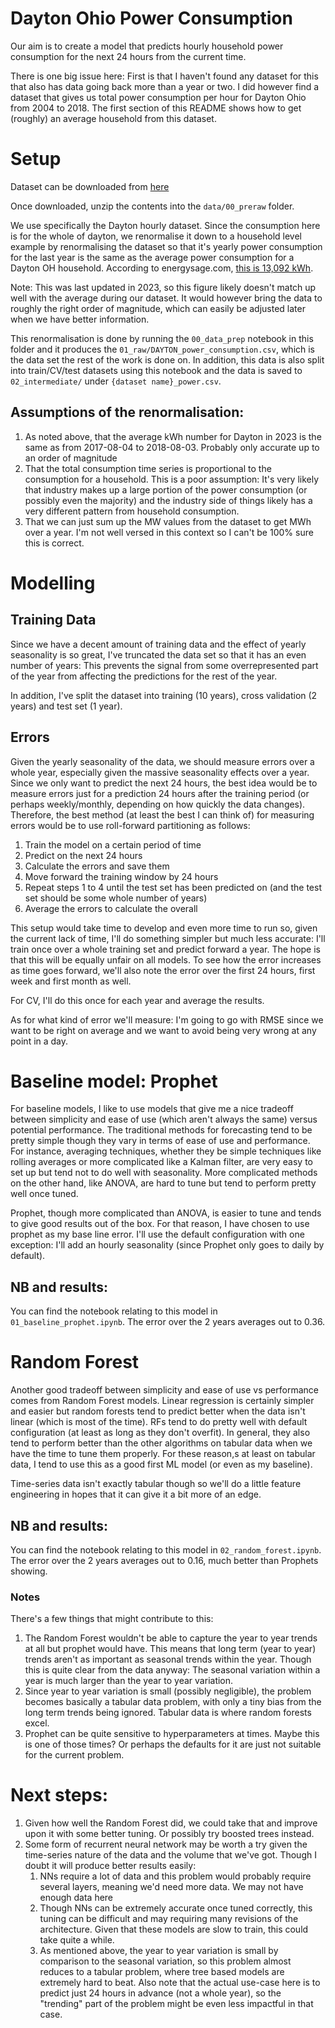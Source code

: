 # Dayton Ohio Power Consumption

Our aim is to create a model that predicts hourly household power consumption for the next 24 hours from the current time.

There is one big issue here: First is that I haven't found any dataset for this that also has data going back more than a year or two. I did however find a dataset that gives us total power consumption per hour for Dayton Ohio from 2004 to 2018. The first section of this README shows how to get (roughly) an average household from this dataset.

# Setup

Dataset can be downloaded from [here](https://www.kaggle.com/datasets/robikscube/hourly-energy-consumption)

Once downloaded, unzip the contents into the `data/00_preraw` folder.

We use specifically the Dayton hourly dataset. Since the consumption here is for the whole of dayton, we renormalise it down to a household level example by renormalising the dataset so that it's yearly power consumption for the last year is the same as the average power consumption for a Dayton OH household. According to energysage.com, [this is 13,092 kWh](https://www.energysage.com/local-data/electricity-cost/oh/montgomery-county/dayton/). 

Note: This was last updated in 2023, so this figure likely doesn't match up well with the average during our dataset. It would however bring the data to roughly the right order of magnitude, which can easily be adjusted later when we have better information.

This renormalisation is done by running the `00_data_prep` notebook in this folder and it produces the `01_raw/DAYTON_power_consumption.csv`, which is the data set the rest of the work is done on. In addition, this data is also split into train/CV/test datasets using this notebook and the data is saved to `02_intermediate/` under `{dataset name}_power.csv`.

## Assumptions of the renormalisation:

1. As noted above, that the average kWh number for Dayton in 2023 is the same as from 2017-08-04 to 2018-08-03. Probably only accurate up to an order of magnitude
2. That the total consumption time series is proportional to the consumption for a household. This is a poor assumption: It's very likely that industry makes up a large portion of the power consumption (or possibly even the majority) and the industry side of things likely has a very different pattern from household consumption.
3. That we can just sum up the MW values from the dataset to get MWh over a year. I'm not well versed in this context so I can't be 100% sure this is correct.

# Modelling

## Training Data

Since we have a decent amount of training data and the effect of yearly seasonality is so great, I've truncated the data set so that it has an even number of years: This prevents the signal from some overrepresented part of the year from affecting the predictions for the rest of the year.

In addition, I've split the dataset into training (10 years), cross validation (2 years) and test set (1 year).

## Errors

Given the yearly seasonality of the data, we should measure errors over a whole year, especially given the massive seasonality effects over a year. Since we only want to predict the next 24 hours, the best idea would be to measure errors just for a prediction 24 hours after the training period (or perhaps weekly/monthly, depending on how quickly the data changes). Therefore, the best method (at least the best I can think of) for measuring errors would be to use roll-forward partitioning as follows:

1. Train the model on a certain period of time
2. Predict on the next 24 hours
3. Calculate the errors and save them
4. Move forward the training window by 24 hours
5. Repeat steps 1 to 4 until the test set has been predicted on (and the test set should be some whole number of years)
6. Average the errors to calculate the overall 

This setup would take time to develop and even more time to run so, given the current lack of time, I'll do something simpler but much less accurate: I'll train once over a whole training set and predict forward a year. The hope is that this will be equally unfair on all models. To see how the error increases as time goes forward, we'll also note the error over the first 24 hours, first week and first month as well.

For CV, I'll do this once for each year and average the results.

As for what kind of error we'll measure: I'm going to go with RMSE since we want to be right on average and we want to avoid being very wrong at any point in a day.

# Baseline model: Prophet

For baseline models, I like to use models that give me a nice tradeoff between simplicity and ease of use (which aren't always the same) versus potential performance. The traditional methods for forecasting tend to be pretty simple though they vary in terms of ease of use and performance. For instance, averaging techniques, whether they be simple techniques like rolling averages or more complicated like a Kalman filter, are very easy to set up but tend not to do well with seasonality. More complicated methods on the other hand, like ANOVA, are hard to tune but tend to perform pretty well once tuned. 

Prophet, though more complicated than ANOVA, is easier to tune and tends to give good results out of the box. For that reason, I have chosen to use prophet as my base line error. I'll use the default configuration with one exception: I'll add an hourly seasonality (since Prophet only goes to daily by default).

## NB and results:

You can find the notebook relating to this model in `01_baseline_prophet.ipynb`. The error over the 2 years averages out to 0.36.

# Random Forest

Another good tradeoff between simplicity and ease of use vs performance comes from Random Forest models. Linear regression is certainly simpler and easier but random forests tend to predict better when the data isn't linear (which is most of the time). RFs tend to do pretty well with default configuration (at least as long as they don't overfit). In general, they also tend to perform better than the other algorithms on tabular data when we have the time to tune them properly.  For these reason,s at least on tabular data, I tend to use this as a good first ML model (or even as my baseline). 

Time-series data isn't exactly tabular though so we'll do a little feature engineering in hopes that it can give it a bit more of an edge. 

## NB and results:

You can find the notebook relating to this model in `02_random_forest.ipynb`. The error over the 2 years averages out to 0.16, much better than Prophets showing.

### Notes
There's a few things that might contribute to this:
1. The Random Forest wouldn't be able to capture the year to year trends at all but prophet would have. This means that long term (year to year) trends aren't as important as seasonal trends within the year. Though this is quite clear from the data anyway: The seasonal variation within a year  is much larger than the year to year variation. 
2. Since year to year variation is small (possibly negligible), the problem becomes basically a tabular data problem, with only a tiny bias from the long term trends being ignored. Tabular data is where random forests excel.
3. Prophet can be quite sensitive to hyperparameters at times. Maybe this is one of those times? Or perhaps the defaults for it are just not suitable for the current problem.

# Next steps: 

1. Given how well the Random Forest did, we could take that and improve upon it with some better tuning. Or possibly try boosted trees instead. 
2. Some form of recurrent neural network may be worth a try given the time-series nature of the data and the volume that we've got. Though I doubt it will produce better results easily:
   1. NNs require a lot of data and this problem would probably require several layers, meaning we'd need more data. We may not have enough data here
   2. Though NNs can be extremely accurate once tuned correctly, this tuning can be difficult and may requiring many revisions of the architecture. Given that these models are slow to train, this could take quite a while.
   3. As mentioned above, the year to year variation is small by comparison to the seasonal variation, so this problem almost reduces to a tabular problem, where tree based models are extremely hard to beat. Also note that the actual use-case here is to predict just 24 hours in advance (not a whole year), so the "trending" part of the problem might be even less impactful in that case.
